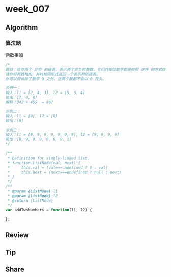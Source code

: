 # week_007

## Algorithm

### 算法题

[两数相加](https://leetcode-cn.com/problems/add-two-numbers/)

```js
/*
题目：给你两个 非空 的链表，表示两个非负的整数。它们的每位数字都是按照 逆序 的方式存储的，并且每个节点只能存储 一位 数字。
请你将两数相加，并以相同形式返回一个表示和的链表。
你可以假设除了数字 0 之外，这两个数都不会以 0 开头。

示例一：
输入：l1 = [2, 4, 3], l2 = [5, 6, 4]
输出：[7, 0, 8]
解释：342 + 465  = 807

示例二：
输入：l1 = [0], l2 = [0]
输出：[0]

示例三：
输入：l1 = [9, 9, 9, 9, 9, 9, 9], l2 = [9, 9, 9, 9]
输出：[8, 9, 9, 9, 0, 0, 0, 1]
*/

/**
 * Definition for singly-linked list.
 * function ListNode(val, next) {
 *     this.val = (val===undefined ? 0 : val)
 *     this.next = (next===undefined ? null : next)
 * }
 */
/**
 * @param {ListNode} l1
 * @param {ListNode} l2
 * @return {ListNode}
 */
var addTwoNumbers = function(l1, l2) {

};
```

## Review

## Tip

## Share
